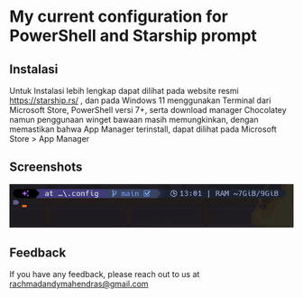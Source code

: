 
# My current configuration for PowerShell and Starship prompt





## Instalasi

Untuk Instalasi lebih lengkap dapat dilihat pada website resmi 
https://starship.rs/ , dan pada Windows 11 menggunakan Terminal 
dari Microsoft Store, PowerShell versi 7+, serta download manager Chocolatey
namun penggunaan winget bawaan masih memungkinkan, dengan memastikan bahwa
App Manager terinstall, dapat dilihat pada Microsoft Store > App Manager



    
## Screenshots

![App Screenshot](https://raw.githubusercontent.com/rchmdndy/starshipconfig/main/starship_theme/starship_prompt_preset1.png)



## Feedback

If you have any feedback, please reach out to us at rachmadandymahendras@gmail.com

